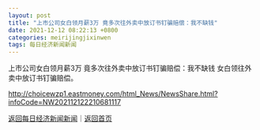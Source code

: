 ```yaml
---
layout: post
title: "上市公司女白领月薪3万 竟多次往外卖中放订书钉骗赔偿：我不缺钱"
date: 2021-12-12 08:22:13 +0800
categories: meirijingjixinwen
tags: 每日经济新闻新闻
---
```

上市公司女白领月薪3万 竟多次往外卖中放订书钉骗赔偿：我不缺钱
女白领往外卖中放订书钉骗赔偿。

<http://choicewzp1.eastmoney.com/html_News/NewsShare.html?infoCode=NW202112122210681117>

[返回每日经济新闻新闻](//finews.withounder.com/meirijingjixinwen/)｜[返回首页](//finews.withounder.com/)